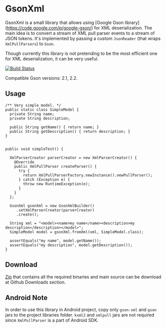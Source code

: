 GsonXml
===============

GsonXml is a small library that allows using [Google Gson library] (https://code.google.com/p/google-gson/) for XML deserialization.
The main idea is to convert a stream of XML pull parser events to a stream of JSON tokens.
It's implemented by passing a custom `JsonReader` (that wraps `XmlPullParsers`) to `Gson`.

Though currently this library is not pretending to be the most efficient one for XML deserialization, it can be very useful.

[![Build Status](https://secure.travis-ci.org/stanfy/gson-xml.png?branch=master)](http://travis-ci.org/stanfy/gson-xml)

Compatible Gson versions: 2.1, 2.2.

Usage
-------------

    /** Very simple model. */
    public static class SimpleModel {
      private String name;
      private String description;
    
      public String getName() { return name; }
      public String getDescription() { return description; }
    }
    
    
    public void simpleTest() {
      
      XmlParserCreator parserCreator = new XmlParserCreator() {
        @Override
        public XmlPullParser createParser() {
          try {
            return XmlPullParserFactory.newInstance().newPullParser();
          } catch (Exception e) {
            throw new RuntimeException(e);
          }
        }
      };
    
      GsonXml gsonXml = new GsonXmlBuilder()
         .setXmlParserCreator(parserCreator)
         .create();

      String xml = "<model><name>my name</name><description>my description</description></model>";
      SimpleModel model = gsonXml.fromXml(xml, SimpleModel.class);
      
      assertEquals("my name", model.getName());
      assertEquals("my description", model.getDescription());
    }

Download
--------

[Zip](https://github.com/downloads/stanfy/gson-xml/gson-xml-0.1-release.zip) that contains all the required binaries and main source 
can be download at Github Downloads section. 

Android Note
------------

In order to use this library in Android project, copy only `gson-xml` and `gson` jars to the project libraries folder.
`kxml2` and `xmlpull` jars are not required since `XmlPullParser` is a part of Android SDK.
    